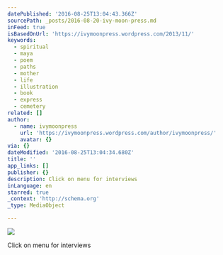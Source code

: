 ```yaml
---
datePublished: '2016-08-25T13:04:43.366Z'
sourcePath: _posts/2016-08-20-ivy-moon-press.md
inFeed: true
isBasedOnUrl: 'https://ivymoonpress.wordpress.com/2013/11/'
keywords:
  - spiritual
  - maya
  - poem
  - paths
  - mother
  - life
  - illustration
  - book
  - express
  - cemetery
related: []
author:
  - name: ivymoonpress
    url: 'https://ivymoonpress.wordpress.com/author/ivymoonpress/'
    avatar: {}
via: {}
dateModified: '2016-08-25T13:04:34.680Z'
title: ''
app_links: []
publisher: {}
description: Click on menu for interviews
inLanguage: en
starred: true
_context: 'http://schema.org'
_type: MediaObject

---
```

![](https://the-grid-user-content.s3-us-west-2.amazonaws.com/036e7e1e-5474-4965-8fb9-ba8a2381b1b8.jpg)

Click on menu for interviews